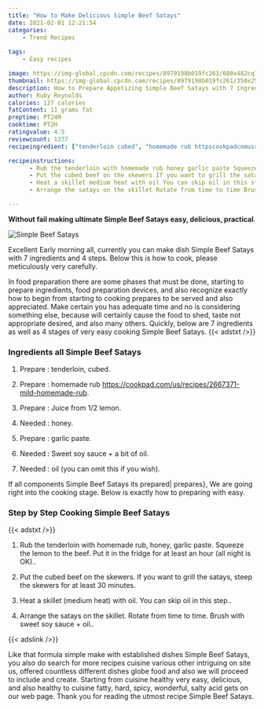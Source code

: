 ```yaml
---
title: "How to Make Delicious Simple Beef Satays"
date: 2021-02-01 12:21:54
categories:
    - Trend Recipes
    
tags:
    - Easy recipes

image: https://img-global.cpcdn.com/recipes/8979198b019fc261/680x482cq70/simple-beef-satays-recipe-main-photo.jpg
thumbnail: https://img-global.cpcdn.com/recipes/8979198b019fc261/350x250cq70/simple-beef-satays-recipe-main-photo.jpg
description: How to Prepare Appetizing Simple Beef Satays with 7 ingredients and 4 stages of easy cooking.
author: Ruby Reynolds
calories: 127 calories
fatContent: 11 grams fat
preptime: PT24M
cooktime: PT2H
ratingvalue: 4.5
reviewcount: 1377
recipeingredient: ["tenderloin cubed", "homemade rub httpscookpadcomusrecipes2667371mildhomemaderub", "Juice from 12 lemon", "honey", "garlic paste", "Sweet soy sauce  a bit of oil", "oil you can omit this if you wish"]

recipeinstructions: 
      - Rub the tenderloin with homemade rub honey garlic paste Squeeze the lemon to the beef Put it in the fridge for at least an hour all night is OK 
      - Put the cubed beef on the skewers If you want to grill the satays steep the skewers for at least 30 minutes 
      - Heat a skillet medium heat with oil You can skip oil in this step 
      - Arrange the satays on the skillet Rotate from time to time Brush with sweet soy sauce  oil

---
```




**Without fail making ultimate Simple Beef Satays easy, delicious, practical**. 


![Simple Beef Satays](https://img-global.cpcdn.com/recipes/8979198b019fc261/680x482cq70/simple-beef-satays-recipe-main-photo.jpg "Simple Beef Satays")




Excellent Early morning all, currently you can make dish Simple Beef Satays with 7 ingredients and 4 steps. Below this is how to cook, please meticulously very carefully.

In food preparation there are some phases that must be done, starting to prepare ingredients, food preparation devices, and also recognize exactly how to begin from starting to cooking prepares to be served and also appreciated. Make certain you has adequate time and no is considering something else, because will certainly cause the food to shed, taste not appropriate desired, and also many others. Quickly, below are 7 ingredients as well as 4 stages of very easy cooking Simple Beef Satays.
{{< adstxt />}}

### Ingredients all Simple Beef Satays


1. Prepare  : tenderloin, cubed.

1. Prepare  : homemade rub https://cookpad.com/us/recipes/2667371-mild-homemade-rub.

1. Prepare  : Juice from 1/2 lemon.

1. Needed  : honey.

1. Prepare  : garlic paste.

1. Needed  : Sweet soy sauce + a bit of oil.

1. Needed  : oil (you can omit this if you wish).



If all components Simple Beef Satays its prepared| prepares}, We are going right into the cooking stage. Below is exactly how to preparing with easy.

### Step by Step Cooking Simple Beef Satays

{{< adstxt />}}


1. Rub the tenderloin with homemade rub, honey, garlic paste. Squeeze the lemon to the beef. Put it in the fridge for at least an hour (all night is OK)..



1. Put the cubed beef on the skewers. If you want to grill the satays, steep the skewers for at least 30 minutes.



1. Heat a skillet (medium heat) with oil. You can skip oil in this step..



1. Arrange the satays on the skillet. Rotate from time to time. Brush with sweet soy sauce + oil..





{{< adslink />}}

Like that formula simple make with established dishes Simple Beef Satays, you also do search for more recipes cuisine various other intriguing on site us, offered countless different dishes globe food and also we will proceed to include and create. Starting from cuisine healthy very easy, delicious, and also healthy to cuisine fatty, hard, spicy, wonderful, salty acid gets on our web page. Thank you for reading the utmost recipe Simple Beef Satays.

